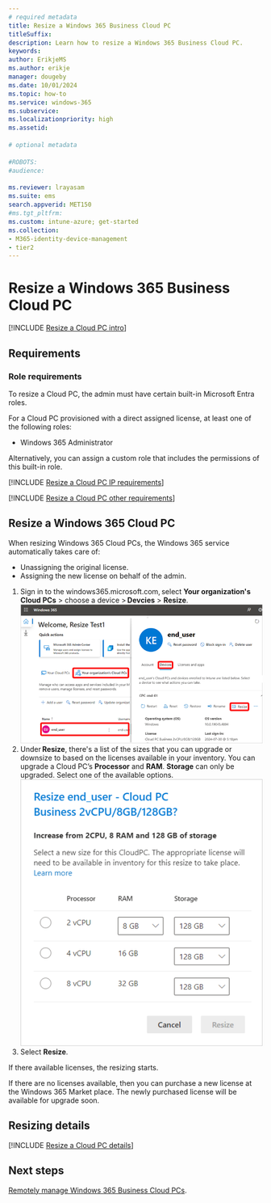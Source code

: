 ```yaml
---
# required metadata
title: Resize a Windows 365 Business Cloud PC
titleSuffix:
description: Learn how to resize a Windows 365 Business Cloud PC.
keywords:
author: ErikjeMS  
ms.author: erikje
manager: dougeby
ms.date: 10/01/2024
ms.topic: how-to
ms.service: windows-365
ms.subservice: 
ms.localizationpriority: high
ms.assetid: 

# optional metadata

#ROBOTS:
#audience:

ms.reviewer: lrayasam
ms.suite: ems
search.appverid: MET150
#ms.tgt_pltfrm:
ms.custom: intune-azure; get-started
ms.collection:
- M365-identity-device-management
- tier2
---
```


# Resize a Windows 365 Business Cloud PC

[!INCLUDE [Resize a Cloud PC intro](../includes/resize-introduction.md)]

## Requirements

### Role requirements

To resize a Cloud PC, the admin must have certain built-in Microsoft Entra roles.

For a Cloud PC provisioned with a direct assigned license, at least one of the following roles:

- Windows 365 Administrator

Alternatively, you can assign a custom role that includes the permissions of this built-in role.

[!INCLUDE [Resize a Cloud PC IP requirements](../includes/resize-ip-address-requirements.md)]

[!INCLUDE [Resize a Cloud PC other requirements](../includes/resize-other-requirements.md)]

## Resize a Windows 365 Cloud PC

When resizing Windows 365 Cloud PCs, the Windows 365 service automatically takes care of: 

- Unassigning the original license.
- Assigning the new license on behalf of the admin.

1. Sign in to the windows365.microsoft.com, select **Your organization's Cloud PCs** > choose a device > **Devcies** > **Resize**.
![Screenshot of resize Cloud PC](./media/resize-cloud-pc/resize-cloud-pc.png)
2. Under **Resize**, there's a list of the sizes that you can upgrade or downsize to based on the licenses available in your inventory. You can upgrade a Cloud PC’s **Processor** and **RAM**. **Storage** can only be upgraded. Select one of the available options.
![Screenshot of resize options](./media/resize-cloud-pc/resize-options.png)
3. Select **Resize**.

If there available licenses, the resizing starts.

If there are no licenses available, then you can purchase a new license at the Windows 365 Market place. The newly purchased license will be available for upgrade soon.  

## Resizing details

[!INCLUDE [Resize a Cloud PC details](../includes/resize-details.md)]

## Next steps

[Remotely manage Windows 365 Business Cloud PCs](remotely-manage-business-cloud-pcs.md).
